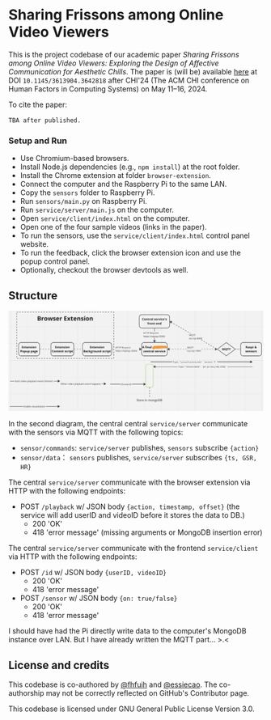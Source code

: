 # Sharing Frissons among Online Video Viewers

This is the project codebase of our academic paper *Sharing Frissons among Online Video Viewers: Exploring the Design of Affective Communication for Aesthetic Chills*. The paper is (will be) available [here](https://doi.org/10.1145/3613904.3642818) at DOI `10.1145/3613904.3642818` after CHI'24 (The ACM CHI conference on Human Factors in Computing Systems) on May 11–16, 2024.

To cite the paper:

```
TBA after published.
```

### Setup and Run

- Use Chromium-based browsers.
- Install Node.js dependencies (e.g., `npm install`) at the root folder.
- Install the Chrome extension at folder `browser-extension`.
- Connect the computer and the Raspberry Pi to the same LAN.
- Copy the `sensors` folder to Raspberry Pi.
- Run `sensors/main.py` on Raspberry Pi.
- Run `service/server/main.js` on the computer.
- Open `service/client/index.html` on the computer.
- Open one of the four sample videos (links in the paper).
- To run the sensors, use the `service/client/index.html` control panel website.
- To run the feedback, click the browser extension icon and use the popup control panel.
- Optionally, checkout the browser devtools as well.

## Structure

<!-- 主项目曾由一个浏览器插件和一个浏览器插件的“Native Host”构成，结构图如下

![此生不愿再碰浏览器插件](doc/diagram1.png)

但是这个结构依然有瑕疵。因为Native Host只存活于它收到浏览器消息的某一小段时间，再之后就没了。增设一个持久的服务用来连接DB和sensor之后，结构改成了下图 -->

![此生不愿再碰浏览器插件，Chrome给爷爬](doc/diagram2.png)

<!-- 画完图之后意识到当电脑给PI发送开启sensor的消息之后，pi可以直接通过局域网连接电脑的DB写数据。可惜这一part（先MQTT再DB）已经写完了也不用大改了。恼火！ -->

In the second diagram, the central central `service/server` communicate with the sensors via MQTT with the following topics:
- `sensor/commands`: `service/server` publishes, `sensors` subscribe `{action}`
- `sensor/data`： `sensors` publishes, `service/server` subscribes `{ts, GSR, HR}`

The central `service/server` communicate with the browser extension via HTTP with the following endpoints:
- POST `/playback` w/ JSON body `{action, timestamp, offset}` (the service will add userID and videoID before it stores the data to DB.)
  - 200 'OK'
  - 418 'error message' (missing arguments or MongoDB insertion error)

The central `service/server` communicate with the frontend `service/client` via HTTP with the following endpoints:
- POST `/id` w/ JSON body `{userID, videoID}`
  - 200 'OK'
  - 418 'error message'
- POST `/sensor` w/ JSON body `{on: true/false}`
  - 200 'OK'
  - 418 'error message'

I should have had the Pi directly write data to the computer's MongoDB instance over LAN. But I have already written the MQTT part... >.<

## License and credits

This codebase is co-authored by [@fhfuih](https://github.com/fhfuih) and [@essiecao](https://github.com/essiecao). The co-authorship may not be correctly reflected on GitHub's Contributor page.

This codebase is licensed under GNU General Public License Version 3.0.